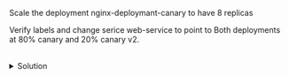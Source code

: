 Scale the deployment nginx-deploymant-canary to have 8 replicas

Verify labels and change serice web-service to point to Both deployments at 80% canary and 20% canary v2.




<br>
<details>
<summary>Solution</summary>
Verify Pod Labels

Look at Selector for web-service
```plain
kubectl describe svc web-service
```{{exec}}

View the labels assigned and compare them to web-service selector
```plain
kubectl get pods --show-labels | grep canary
```{{exec}}

Note the v1 and v2 versions

Edit Selector for web-service and remove the version selector
```plain
kubectl edit svc web-service
```{{exec}}

Verify that pod IPs are the same endpoints to the service
```plain
kubectl get pods -o wide | grep canary
kubectl describe svc web-service
```{{exec}}

Once you've verified that traffic is going to both, edit Selector for web-service and remove add the version: v2 selector
```plain
kubectl edit svc web-service
```{{exec}}

Verify that pod IPs are for V2 of canary no longer v1
```plain
kubectl get pods -o wide --show-labels| grep v2
kubectl describe svc web-service
```{{exec}}

</details>